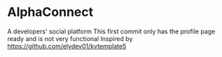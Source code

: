 # AlphaConnect
A developers' social platform
This first commit only has the profile page ready and is not very functional
Inspired by https://github.com/elydev01/kvtemplate5
